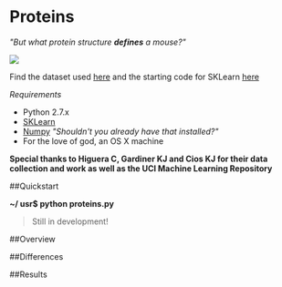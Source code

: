 # Proteins
_"But what protein structure **defines** a mouse?"_

![](https://upload.wikimedia.org/wikipedia/commons/6/60/Myoglobin.png)

Find the dataset used [here](http://archive.ics.uci.edu/ml/datasets/Mice+Protein+Expression) and the starting code for SKLearn [here](http://scikit-learn.org/stable/modules/generated/sklearn.svm.SVR.html)


_Requirements_ 

* Python 2.7.x
* [SKLearn](http://scikit-learn.org/stable/install.html)
* [Numpy](http://www.scipy.org/Installing_SciPy) _"Shouldn't you already have that installed?"_
* For the love of god, an OS X machine

**Special thanks to Higuera C, Gardiner KJ and Cios KJ for their data collection and work as well as the UCI Machine Learning Repository**

##Quickstart

**~/ usr$ python proteins.py**
> Still in development!


##Overview


##Differences


##Results




